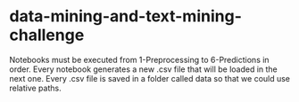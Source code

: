# data-mining-and-text-mining-challenge

Notebooks must be executed from 1-Preprocessing to 6-Predictions in order.
Every notebook generates a new .csv file that will be loaded in the next one.
Every .csv file is saved in a folder called data so that we could use relative paths.